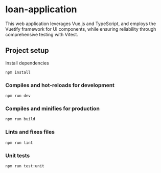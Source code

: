 # loan-application
This web application leverages Vue.js and TypeScript, and employs the Vuetify framework for UI components, while ensuring reliability through comprehensive testing with Vitest.

## Project setup
Install dependencies
```
npm install

```

### Compiles and hot-reloads for development

```
npm run dev

```

### Compiles and minifies for production

```
npm run build

```

### Lints and fixes files

```
npm run lint

```

### Unit tests

```
npm run test:unit

```
